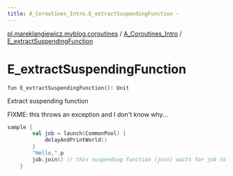 ```yaml
---
title: A_Coroutines_Intro.E_extractSuspendingFunction - 
---
```


[pl.mareklangiewicz.myblog.coroutines](../index.md) / [A_Coroutines_Intro](index.md) / [E_extractSuspendingFunction](.)

# E_extractSuspendingFunction

`fun E_extractSuspendingFunction(): Unit`

Extract suspending function

FIXME: this throws an exception and I don't know why...

``` kotlin
sample {
        val job = launch(CommonPool) {
            delayAndPrintWorld()
        }
        "Hello,".p
        job.join() // this suspending function (join) waits for job to finish
    }
```

